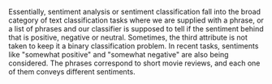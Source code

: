 Essentially, sentiment analysis or sentiment classification fall into the broad category of text classification tasks where we
are supplied with a phrase, or a list of phrases and our classifier is supposed to tell if the sentiment behind that is
positive, negative or neutral. Sometimes, the third attribute is not taken to keep it a binary classification problem. 
In recent tasks, sentiments like "somewhat positive" and "somewhat negative" are also being considered.
The phrases correspond to short movie reviews, and each one of them conveys different sentiments.

